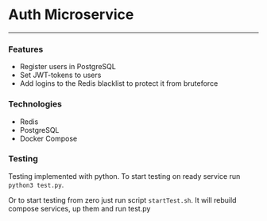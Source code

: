 # Auth Microservice

---

### Features

* Register users in PostgreSQL
* Set JWT-tokens to users
* Add logins to the Redis blacklist to protect it from bruteforce

### Technologies

* Redis
* PostgreSQL
* Docker Compose

### Testing

Testing implemented with python. To start testing on ready service run `python3 test.py`.

Or to start testing from zero just run script `startTest.sh`. It will rebuild compose services, up them and run test.py